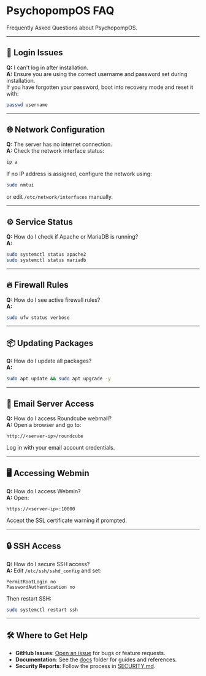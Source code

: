 # PsychopompOS FAQ

Frequently Asked Questions about PsychopompOS.

---

## 🔑 Login Issues

**Q:** I can't log in after installation.  
**A:** Ensure you are using the correct username and password set during installation.  
If you have forgotten your password, boot into recovery mode and reset it with:
```bash
passwd username
```

---

## 🌐 Network Configuration

**Q:** The server has no internet connection.  
**A:** Check the network interface status:
```bash
ip a
```
If no IP address is assigned, configure the network using:
```bash
sudo nmtui
```
or edit `/etc/network/interfaces` manually.

---

## ⚙️ Service Status

**Q:** How do I check if Apache or MariaDB is running?  
**A:**
```bash
sudo systemctl status apache2
sudo systemctl status mariadb
```

---

## 🔥 Firewall Rules

**Q:** How do I see active firewall rules?  
**A:**
```bash
sudo ufw status verbose
```

---

## 📦 Updating Packages

**Q:** How do I update all packages?  
**A:**
```bash
sudo apt update && sudo apt upgrade -y
```

---

## 📧 Email Server Access

**Q:** How do I access Roundcube webmail?  
**A:** Open a browser and go to:
```
http://<server-ip>/roundcube
```
Log in with your email account credentials.

---

## 🖥️ Accessing Webmin

**Q:** How do I access Webmin?  
**A:** Open:
```
https://<server-ip>:10000
```
Accept the SSL certificate warning if prompted.

---

## 🔒 SSH Access

**Q:** How do I secure SSH access?  
**A:** Edit `/etc/ssh/sshd_config` and set:
```
PermitRootLogin no
PasswordAuthentication no
```
Then restart SSH:
```bash
sudo systemctl restart ssh
```

---

## 🛠️ Where to Get Help

- **GitHub Issues**: [Open an issue](../../issues) for bugs or feature requests.
- **Documentation**: See the [docs](../) folder for guides and references.
- **Security Reports**: Follow the process in [SECURITY.md](../SECURITY.md).
```
